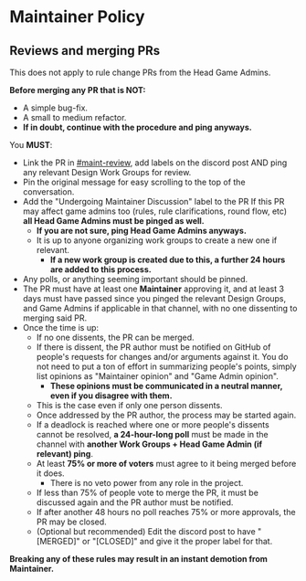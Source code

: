 ﻿# Maintainer Policy
## Reviews and merging PRs
This does not apply to rule change PRs from the Head Game Admins.

**Before merging any PR that is NOT:**
- A simple bug-fix.
- A small to medium refactor.
- **If in doubt, continue with the procedure and ping anyways.**

You **MUST**:
- Link the PR in [#maint-review](https://discord.com/channels/310555209753690112/1262608966555271289), add labels on the discord post AND ping any relevant Design Work Groups for review.
- Pin the original message for easy scrolling to the top of the conversation.
- Add the "Undergoing Maintainer Discussion" label to the PR
If this PR may affect game admins too (rules, rule clarifications, round flow, etc) **all Head Game Admins must be pinged as well.**
  - **If you are not sure, ping Head Game Admins anyways.**
  - It is up to anyone organizing work groups to create a new one if relevant.
    - **If a new work group is created due to this, a further 24 hours are added to this process.**
- Any polls, or anything seeming important should be pinned.
- The PR must have at least one **Maintainer** approving it, and at least 3 days must have passed since you pinged the relevant Design Groups, and Game Admins if applicable in that channel, with no one dissenting to merging said PR.
- Once the time is up:
  - If no one dissents, the PR can be merged.
  - If there is dissent, the PR author must be notified on GitHub of people's requests for changes and/or arguments against it. You do not need to put a ton of effort in summarizing people's points, simply list opinions as "Maintainer opinion" and "Game Admin opinion".
    - **These opinions must be communicated in a neutral manner, even if you disagree with them.**
  - This is the case even if only one person dissents.
  - Once addressed by the PR author, the process may be started again.
  - If a deadlock is reached where one or more people's dissents cannot be resolved, **a 24-hour-long poll** must be made in the channel with **another Work Groups + Head Game Admin (if relevant) ping**.
  - At least **75% or more of voters** must agree to it being merged before it does.
    - There is no veto power from any role in the project.
  - If less than 75% of people vote to merge the PR, it must be discussed again and the PR author must be notified.
  - If after another 48 hours no poll reaches 75% or more approvals, the PR may be closed.
  - (Optional but recommended) Edit the discord post to have "[MERGED]" or "[CLOSED]" and give it the proper label for that.

**Breaking any of these rules may result in an instant demotion from Maintainer.**
